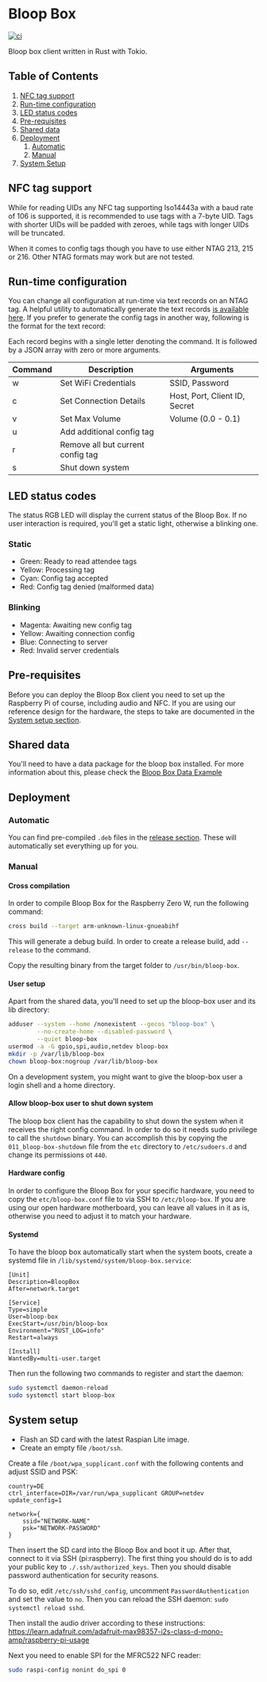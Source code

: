 # Bloop Box

[![ci](https://github.com/bloop-box/bloop-box-client/actions/workflows/ci.yml/badge.svg)](https://github.com/bloop-box/bloop-box-client/actions/workflows/ci.yml)

Bloop box client written in Rust with Tokio.

## Table of Contents

1. [NFC tag support](#nfc-tag-support)
2. [Run-time configuration](#run-time-configuration)
3. [LED status codes](#led-status-codes)
4. [Pre-requisites](#pre-requisites)
5. [Shared data](#shared-data)
6. [Deployment](#deployment)
   1. [Automatic](#automatic)
   2. [Manual](#manual)
7. [System Setup](#system-setup)

## NFC tag support

While for reading UIDs any NFC tag supporting Iso14443a with a baud rate of 106 is supported, it is recommended to use
tags with a 7-byte UID. Tags with shorter UIDs will be padded with zeroes, while tags with longer UIDs will be
truncated.

When it comes to config tags though you have to use either NTAG 213, 215 or 216. Other NTAG formats may work but are
not tested.

## Run-time configuration

You can change all configuration at run-time via text records on an NTAG tag. A helpful utility to automatically
generate the text records [is available here](https://github.com/bloop-box/bloop-box-config). If you prefer to generate
the config tags in another way, following is the format for the text record:

Each record begins with a single letter denoting the command. It is followed by a JSON array with zero or more
arguments.

| Command | Description                       | Arguments                     |
|---------|-----------------------------------|-------------------------------|
| w       | Set WiFi Credentials              | SSID, Password                |
| c       | Set Connection Details            | Host, Port, Client ID, Secret |
| v       | Set Max Volume                    | Volume (0.0 - 0.1)            |
| u       | Add additional config tag         |                               |
| r       | Remove all but current config tag |                               |
| s       | Shut down system                  |                               |

## LED status codes

The status RGB LED will display the current status of the Bloop Box. If no user interaction is required, you'll get a
static light, otherwise a blinking one.

### Static

- Green: Ready to read attendee tags
- Yellow: Processing tag
- Cyan: Config tag accepted
- Red: Config tag denied (malformed data)

### Blinking

- Magenta: Awaiting new config tag
- Yellow: Awaiting connection config
- Blue: Connecting to server
- Red: Invalid server credentials

## Pre-requisites

Before you can deploy the Bloop Box client you need to set up the Raspberry Pi of course, including audio and NFC. If
you are using our reference design for the hardware, the steps to take are documented in the
[System setup section](#system-setup).

## Shared data

You'll need to have a data package for the bloop box installed. For more information about this, please check the
[Bloop Box Data Example](https://github.com/bloop-box/bloop-box-data-example)

## Deployment

### Automatic

You can find pre-compiled `.deb` files in the
[release section](https://github.com/bloop-box/bloop-box-client/releases). These will automatically set everything
up for you.

### Manual

#### Cross compilation

In order to compile Bloop Box for the Raspberry Zero W, run the following command:

```bash
cross build --target arm-unknown-linux-gnueabihf
```

This will generate a debug build. In order to create a release build, add `--release` to the command.

Copy the resulting binary from the target folder to `/usr/bin/bloop-box`.

#### User setup

Apart from the shared data, you'll need to set up the bloop-box user and its lib directory:

```bash
adduser --system --home /nonexistent --gecos "bloop-box" \
        --no-create-home --disabled-password \
        --quiet bloop-box
usermod -a -G gpio,spi,audio,netdev bloop-box
mkdir -p /var/lib/bloop-box
chown bloop-box:nogroup /var/lib/bloop-box
```

On a development system, you might want to give the bloop-box user a login shell and a home directory.

#### Allow bloop-box user to shut down system

The bloop box client has the capability to shut down the system when it receives the right config command. In order to
do so it needs sudo privilege to call the `shutdown` binary. You can accomplish this by copying the
`011_bloop-box-shutdown` file from the `etc` directory to `/etc/sudoers.d` and change its permissions ot `440`.

#### Hardware config

In order to configure the Bloop Box for your specific hardware, you need to copy the `etc/bloop-box.conf` file to via
SSH to `/etc/bloop-box`. If you are using our open hardware motherboard, you can leave all values in it as is, otherwise
you need to adjust it to match your hardware.

#### Systemd

To have the bloop box automatically start when the system boots, create a systemd file in
`/lib/systemd/system/bloop-box.service`:

```
[Unit]
Description=BloopBox
After=network.target

[Service]
Type=simple
User=bloop-box
ExecStart=/usr/bin/bloop-box
Environment="RUST_LOG=info"
Restart=always

[Install]
WantedBy=multi-user.target
```

Then run the following two commands to register and start the daemon:

```bash
sudo systemctl daemon-reload
sudo systemctl start bloop-box
```

## System setup

- Flash an SD card with the latest Raspian Lite image.
- Create an empty file `/boot/ssh`.

Create a file `/boot/wpa_supplicant.conf` with the following contents and adjust SSID and PSK:

```
country=DE
ctrl_interface=DIR=/var/run/wpa_supplicant GROUP=netdev
update_config=1

network={
    ssid="NETWORK-NAME"
    psk="NETWORK-PASSWORD"
}
```

Then insert the SD card into the Bloop Box and boot it up. After that, connect to it via SSH (pi:raspberry). The first
thing you should do is to add your public key to `./.ssh/authorized_keys`. Then you should disable password
authentication for security reasons.

To do so, edit `/etc/ssh/sshd_config`, uncomment `PasswordAuthentication` and set the value to `no`. Then you can
reload the SSH daemon: `sudo systemctl reload sshd`.

Then install the audio driver according to these instructions:
https://learn.adafruit.com/adafruit-max98357-i2s-class-d-mono-amp/raspberry-pi-usage

Next you need to enable SPI for the MFRC522 NFC reader:

```bash
sudo raspi-config nonint do_spi 0
```
